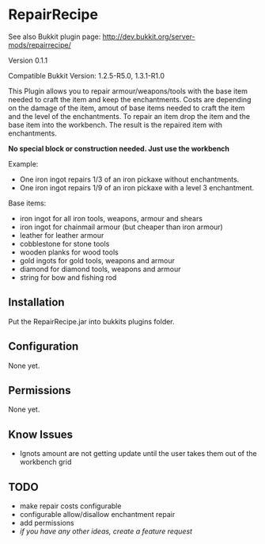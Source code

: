RepairRecipe
============

See also Bukkit plugin page: http://dev.bukkit.org/server-mods/repairrecipe/

Version 0.1.1

Compatible Bukkit Version: 1.2.5-R5.0, 1.3.1-R1.0

This Plugin allows you to repair armour/weapons/tools with the base item needed to craft the item and keep the enchantments.
Costs are depending on the damage of the item, amout of base items needed to craft the item and the level of the enchantments.
To repair an item drop the item and the base item into the workbench.
The result is the repaired item with enchantments.

__No special block or construction needed. Just use the workbench__

Example:
* One iron ingot repairs 1/3 of an iron pickaxe without enchantments.
* One iron ingot repairs 1/9 of an iron pickaxe with a level 3 enchantment.

Base items:
* iron ingot for all iron tools, weapons, armour and shears
* iron ingot for chainmail armour (but cheaper than iron armour)
* leather for leather armour
* cobblestone for stone tools
* wooden planks for wood tools
* gold ingots for gold tools, weapons and armour
* diamond for diamond tools, weapons and armour
* string for bow and fishing rod

Installation
------------

Put the RepairRecipe.jar into bukkits plugins folder.

Configuration
-------------

None yet.

Permissions
-----------

None yet.

Know Issues
-----------

* Ignots amount are not getting update until the user takes them out of the workbench grid

TODO
-----------

* make repair costs configurable
* configurable allow/disallow enchantment repair
* add permissions
* _if you have any other ideas, create a feature request_